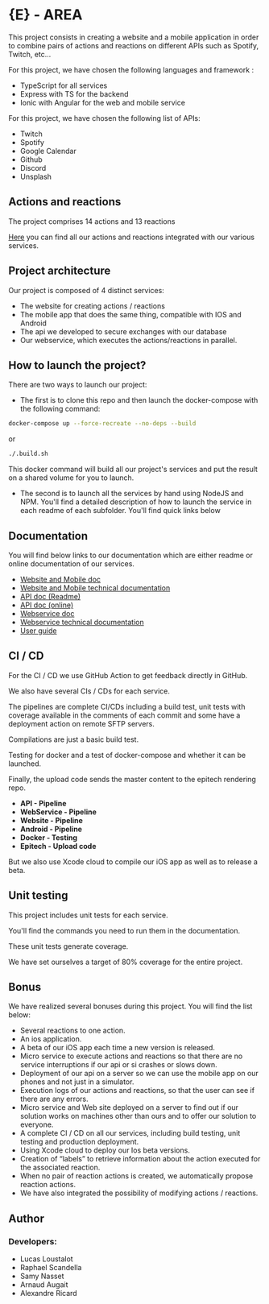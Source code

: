 # {E} - AREA

This project consists in creating a website and a mobile application in order to combine pairs of actions and reactions on different APIs such as Spotify, Twitch, etc...

For this project, we have chosen the following languages and framework :

- TypeScript for all services
- Express with TS for the backend
- Ionic with Angular for the web and mobile service

For this project, we have chosen the following list of APIs:

- Twitch
- Spotify
- Google Calendar
- Github
- Discord
- Unsplash

## Actions and reactions

The project comprises 14 actions and 13 reactions

[Here](https://nexus.leafs-studio.com/about.json) you can find all our actions and reactions integrated with our various services.

## Project architecture

Our project is composed of 4 distinct services:

- The website for creating actions / reactions
- The mobile app that does the same thing, compatible with IOS and Android
- The api we developed to secure exchanges with our database
- Our webservice, which executes the actions/reactions in parallel.

## How to launch the project?

There are two ways to launch our project:

- The first is to clone this repo and then launch the docker-compose with the following command:

```bash
docker-compose up --force-recreate --no-deps --build
```

or 

```bash
./.build.sh
```

This docker command will build all our project's services and put the result on a shared volume for you to launch.

- The second is to launch all the services by hand using NodeJS and NPM. You'll find a detailed description of how to launch the service in each readme of each subfolder. You'll find quick links below

## Documentation

You will find below links to our documentation which are either readme or online documentation of our services.

- [Website and Mobile doc](https://github.com/Tek-Pheed/AREA/blob/master/area/README.md)
- [Website and Mobile technical documentation](https://github.com/Tek-Pheed/AREA/blob/master/docs/nexus_front_doc.pdf)
- [API doc (Readme)](https://github.com/Tek-Pheed/AREA/blob/master/api/README.md)
- [API doc (online)](https://api.leafs-studio.com/docs)
- [Webservice doc](https://github.com/Tek-Pheed/AREA/blob/master/ws/README.md)
- [Webservice technical documentation](https://github.com/Tek-Pheed/AREA/blob/master/docs/nexus_ws_doc.pdf)
- [User guide](https://github.com/Tek-Pheed/AREA/blob/dev/docs/Nexus%20-%20User%20Guide.pdf)

## CI / CD

For the CI / CD we use GitHub Action to get feedback directly in GitHub.

We also have several CIs / CDs for each service.

The pipelines are complete CI/CDs including a build test, unit tests with coverage available in the comments of each commit and some have a deployment action on remote SFTP servers.

Compilations are just a basic build test.

Testing for docker and a test of docker-compose and whether it can be launched.

Finally, the upload code sends the master content to the epitech rendering repo.

- **API - Pipeline**
- **WebService - Pipeline**
- **Website - Pipeline**
- **Android - Pipeline**
- **Docker - Testing**
- **Epitech - Upload code**

But we also use Xcode cloud to compile our iOS app as well as to release a beta.

## Unit testing

This project includes unit tests for each service.

You'll find the commands you need to run them in the documentation.

These unit tests generate coverage.

We have set ourselves a target of 80% coverage for the entire project.

## Bonus

We have realized several bonuses during this project. You will find the list below:

- Several reactions to one action.
- An ios application.
- A beta of our iOS app each time a new version is released.
- Micro service to execute actions and reactions so that there are no service interruptions if our api or si crashes or slows down.
- Deployment of our api on a server so we can use the mobile app on our phones and not just in a simulator.
- Execution logs of our actions and reactions, so that the user can see if there are any errors.
- Micro service and Web site deployed on a server to find out if our solution works on machines other than ours and to offer our solution to everyone.
- A complete CI / CD on all our services, including build testing, unit testing and production deployment.
- Using Xcode cloud to deploy our Ios beta versions.
- Creation of “labels” to retrieve information about the action executed for the associated reaction.
- When no pair of reaction actions is created, we automatically propose reaction actions.
- We have also integrated the possibility of modifying actions / reactions.


## Author

### Developers: 
- Lucas Loustalot
- Raphael Scandella
- Samy Nasset
- Arnaud Augait
- Alexandre Ricard
